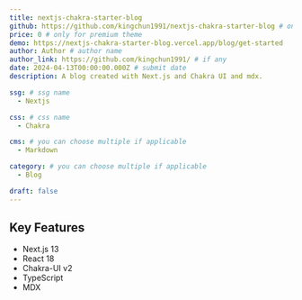 ```yaml
---
title: nextjs-chakra-starter-blog
github: https://github.com/kingchun1991/nextjs-chakra-starter-blog # only for free theme
price: 0 # only for premium theme
demo: https://nextjs-chakra-starter-blog.vercel.app/blog/get-started
author: Author # author name
author_link: https://github.com/kingchun1991/ # if any
date: 2024-04-13T00:00:00.000Z # submit date
description: A blog created with Next.js and Chakra UI and mdx.

ssg: # ssg name
  - Nextjs

css: # css name
  - Chakra

cms: # you can choose multiple if applicable
  - Markdown

category: # you can choose multiple if applicable
  - Blog

draft: false
---
```


## Key Features

- Next.js 13
- React 18
- Chakra-UI v2
- TypeScript
- MDX
